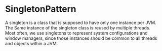 # SingletonPattern

A singleton is a class that is supposed to have only one instance per JVM. The Same instance of the singleton class is reused by multiple threads. Most often, we use singletons to represent system configurations and window managers, since those instances should be common to all threads and objects within a JVM.
